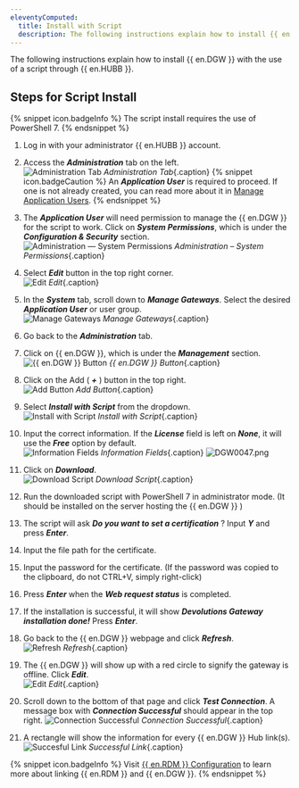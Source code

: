 ```yaml
---
eleventyComputed:
  title: Install with Script
  description: The following instructions explain how to install {{ en.DGW }} with the use of a script through {{ en.HUBB }}.
---
```

The following instructions explain how to install {{ en.DGW }} with the use of a script through {{ en.HUBB }}.

## Steps for Script Install

{% snippet icon.badgeInfo %} 
The script install requires the use of PowerShell 7.
{% endsnippet %}
 
1. Log in with your administrator {{ en.HUBB }} account. 
1. Access the ***Administration*** tab on the left.  
![Administration Tab](/img/en/hub/DGW0020.png)
*Administration Tab*{.caption}
{% snippet icon.badgeCaution %} 
An ***Application User*** is required to proceed. If one is not already created, you can read more about it in [Manage Application Users](/hub/web-interface/hub-overview/administration/management/application-users/manage-application-users/). 
{% endsnippet %}
 
3. The ***Application User*** will need permission to manage the {{ en.DGW }} for the script to work. Click on ***System Permissions***, which is under the ***Configuration & Security*** section.  
![Administration — System Permissions](/img/en/hub/DGW0043.png)
*Administration – System Permissions*{.caption} 
1. Select ***Edit*** button in the top right corner.  
![Edit](/img/en/hub/DGW0044.png)
*Edit*{.caption} 
1. In the ***System*** tab, scroll down to ***Manage Gateways***. Select the desired ***Application User*** or user group.  
![Manage Gateways](/img/en/hub/DGW0045.png)
*Manage Gateways*{.caption} 
1. Go back to the ***Administration*** tab. 
1. Click on {{ en.DGW }}, which is under the ***Management*** section.  
![{{ en.DGW }} Button](/img/en/hub/DGW0021.png)
*{{ en.DGW }} Button*{.caption} 
1. Click on the Add ( ***+*** ) button in the top right.  
![Add Button](/img/en/hub/DGW0022.png)
*Add Button*{.caption} 
1. Select ***Install with Script*** from the dropdown.  
![Install with Script](/img/en/hub/DGW0042.png)
*Install with Script*{.caption} 
1. Input the correct information. If the ***License*** field is left on ***None***, it will use the ***Free*** option by default.  
![Information Fields](/img/en/hub/DGW0046.png)
*Information Fields*{.caption} 
![DGW0047.png](/img/en/hub/DGW0047.png) 
1. Click on ***Download***.  
![Download Script](/img/en/hub/DGW0048.png)
*Download Script*{.caption} 
1. Run the downloaded script with PowerShell 7 in administrator mode. (It should be installed on the server hosting the {{ en.DGW }} ) 
1. The script will ask ***Do you want to set a certification*** ? Input ***Y*** and press ***Enter***. 
1. Input the file path for the certificate. 
1. Input the password for the certificate. (If the password was copied to the clipboard, do not CTRL+V, simply right-click) 
1. Press ***Enter*** when the ***Web request status*** is completed. 
1. If the installation is successful, it will show ***Devolutions Gateway installation done!*** Press ***Enter***. 
1. Go back to the {{ en.DGW }} webpage and click ***Refresh***.  
![Refresh](/img/en/hub/DGW0049.png)
*Refresh*{.caption} 
1. The {{ en.DGW }} will show up with a red circle to signify the gateway is offline. Click ***Edit***.  
![Edit](/img/en/hub/DGW0050.png)
*Edit*{.caption} 
1. Scroll down to the bottom of that page and click ***Test Connection***. A message box with ***Connection Successful*** should appear in the top right. 
![Connection Successful](/img/en/hub/DGW0051.png)
*Connection Successful*{.caption} 
1. A rectangle will show the information for every {{ en.DGW }} Hub link(s).  
![Succesful Link](/img/en/hub/DGW0040.png)
*Successful Link*{.caption} 

{% snippet icon.badgeInfo %} 
Visit [{{ en.RDM }} Configuration](/hub/dgw/rdm-configuration/) to learn more about linking {{ en.RDM }} and {{ en.DGW }}. 
{% endsnippet %}
